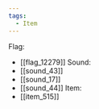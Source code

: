 ```yaml
---
tags:
  - Item
---
```

Flag:
- [[flag_12279]]
Sound:
- [[sound_43]]
- [[sound_17]]
- [[sound_44]]
Item:
- [[item_515]]
